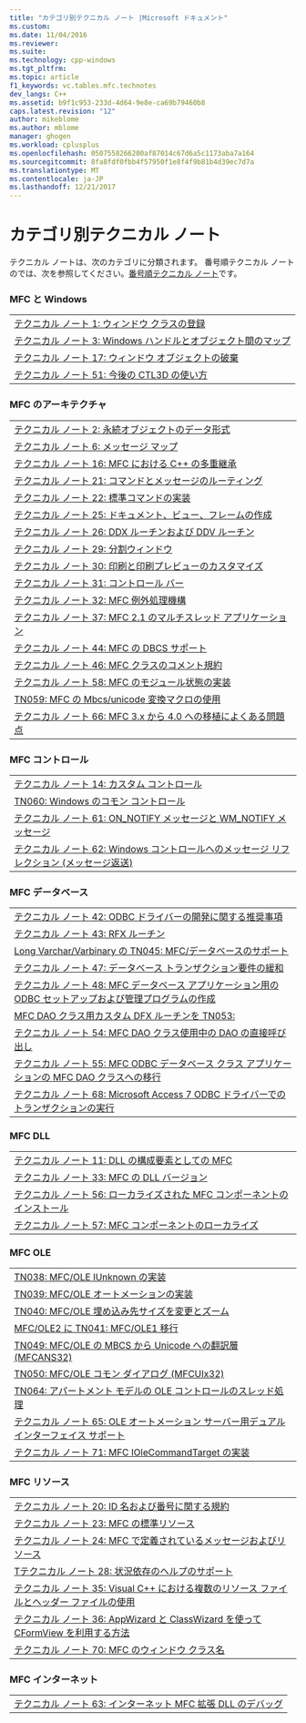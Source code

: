 ```yaml
---
title: "カテゴリ別テクニカル ノート |Microsoft ドキュメント"
ms.custom: 
ms.date: 11/04/2016
ms.reviewer: 
ms.suite: 
ms.technology: cpp-windows
ms.tgt_pltfrm: 
ms.topic: article
f1_keywords: vc.tables.mfc.technotes
dev_langs: C++
ms.assetid: b9f1c953-233d-4d64-9e8e-ca69b79460b8
caps.latest.revision: "12"
author: mikeblome
ms.author: mblome
manager: ghogen
ms.workload: cplusplus
ms.openlocfilehash: 0507558266200af87014c67d6a5c1173aba7a164
ms.sourcegitcommit: 8fa8fdf0fbb4f57950f1e8f4f9b81b4d39ec7d7a
ms.translationtype: MT
ms.contentlocale: ja-JP
ms.lasthandoff: 12/21/2017
---
```

# <a name="technical-notes-by-category"></a>カテゴリ別テクニカル ノート
テクニカル ノートは、次のカテゴリに分類されます。 番号順テクニカル ノートのでは、次を参照してください。[番号順テクニカル ノート](../mfc/technical-notes-by-number.md)です。  
  
### <a name="mfc-and-windows"></a>MFC と Windows  
  
||  
|-|  
|[テクニカル ノート 1: ウィンドウ クラスの登録](../mfc/tn001-window-class-registration.md)|  
|[テクニカル ノート 3: Windows ハンドルとオブジェクト間のマップ](../mfc/tn003-mapping-of-windows-handles-to-objects.md)|  
|[テクニカル ノート 17: ウィンドウ オブジェクトの破棄](../mfc/tn017-destroying-window-objects.md)|  
|[テクニカル ノート 51: 今後の CTL3D の使い方](../mfc/tn051-using-ctl3d-now-and-in-the-future.md)|  
  
### <a name="mfc-architecture"></a>MFC のアーキテクチャ  
  
||  
|-|  
|[テクニカル ノート 2: 永続オブジェクトのデータ形式](../mfc/tn002-persistent-object-data-format.md)|  
|[テクニカル ノート 6: メッセージ マップ](../mfc/tn006-message-maps.md)|  
|[テクニカル ノート 16: MFC における C++ の多重継承](../mfc/tn016-using-cpp-multiple-inheritance-with-mfc.md)|  
|[テクニカル ノート 21: コマンドとメッセージのルーティング](../mfc/tn021-command-and-message-routing.md)|  
|[テクニカル ノート 22: 標準コマンドの実装](../mfc/tn022-standard-commands-implementation.md)|  
|[テクニカル ノート 25: ドキュメント、ビュー、フレームの作成](../mfc/tn025-document-view-and-frame-creation.md)|  
|[テクニカル ノート 26: DDX ルーチンおよび DDV ルーチン](../mfc/tn026-ddx-and-ddv-routines.md)|  
|[テクニカル ノート 29: 分割ウィンドウ](../mfc/tn029-splitter-windows.md)|  
|[テクニカル ノート 30: 印刷と印刷プレビューのカスタマイズ](../mfc/tn030-customizing-printing-and-print-preview.md)|  
|[テクニカル ノート 31: コントロール バー](../mfc/tn031-control-bars.md)|  
|[テクニカル ノート 32: MFC 例外処理機構](../mfc/tn032-mfc-exception-mechanism.md)|  
|[テクニカル ノート 37: MFC 2.1 のマルチスレッド アプリケーション](../mfc/tn037-multithreaded-mfc-2-1-applications.md)|  
|[テクニカル ノート 44: MFC の DBCS サポート](../mfc/tn044-mfc-support-for-dbcs.md)|  
|[テクニカル ノート 46: MFC クラスのコメント規約](../mfc/tn046-commenting-conventions-for-the-mfc-classes.md)|  
|[テクニカル ノート 58: MFC のモジュール状態の実装](../mfc/tn058-mfc-module-state-implementation.md)|  
|[TN059: MFC の Mbcs/unicode 変換マクロの使用](../mfc/tn059-using-mfc-mbcs-unicode-conversion-macros.md)|  
|[テクニカル ノート 66: MFC 3.x から 4.0 への移植によくある問題点](../mfc/tn066-common-mfc-3-x-to-4-0-porting-issues.md)|  
  
### <a name="mfc-controls"></a>MFC コントロール  
  
||  
|-|  
|[テクニカル ノート 14: カスタム コントロール](../mfc/tn014-custom-controls.md)|  
|[TN060: Windows のコモン コントロール](../mfc/tn060-the-new-windows-common-controls.md)|  
|[テクニカル ノート 61: ON_NOTIFY メッセージと WM_NOTIFY メッセージ](../mfc/tn061-on-notify-and-wm-notify-messages.md)|  
|[テクニカル ノート 62: Windows コントロールへのメッセージ リフレクション (メッセージ返送)](../mfc/tn062-message-reflection-for-windows-controls.md)|  
  
### <a name="mfc-database"></a>MFC データベース  
  
||  
|-|  
|[テクニカル ノート 42: ODBC ドライバーの開発に関する推奨事項](../mfc/tn042-odbc-driver-developer-recommendations.md)|  
|[テクニカル ノート 43: RFX ルーチン](../mfc/tn043-rfx-routines.md)|  
|[Long Varchar/Varbinary の TN045: MFC/データベースのサポート](../mfc/tn045-mfc-database-support-for-long-varchar-varbinary.md)|  
|[テクニカル ノート 47: データベース トランザクション要件の緩和](../mfc/tn047-relaxing-database-transaction-requirements.md)|  
|[テクニカル ノート 48: MFC データベース アプリケーション用の ODBC セットアップおよび管理プログラムの作成](../mfc/tn048-writing-odbc-setup-and-administration-programs.md)|  
|[MFC DAO クラス用カスタム DFX ルーチンを TN053:](../mfc/tn053-custom-dfx-routines-for-dao-database-classes.md)|  
|[テクニカル ノート 54: MFC DAO クラス使用中の DAO の直接呼び出し](../mfc/tn054-calling-dao-directly-while-using-mfc-dao-classes.md)|  
|[テクニカル ノート 55: MFC ODBC データベース クラス アプリケーションの MFC DAO クラスへの移行](../mfc/tn055-migrating-mfc-odbc-database-class-applications-to-mfc-dao-classes.md)|  
|[テクニカル ノート 68: Microsoft Access 7 ODBC ドライバーでのトランザクションの実行](../mfc/tn068-performing-transactions-with-the-microsoft-access-7-odbc-driver.md)|  
  
### <a name="mfc-dlls"></a>MFC DLL  
  
||  
|-|  
|[テクニカル ノート 11: DLL の構成要素としての MFC](../mfc/tn011-using-mfc-as-part-of-a-dll.md)|  
|[テクニカル ノート 33: MFC の DLL バージョン](../mfc/tn033-dll-version-of-mfc.md)|  
|[テクニカル ノート 56: ローカライズされた MFC コンポーネントのインストール](../mfc/tn056-installation-of-localized-mfc-components.md)|  
|[テクニカル ノート 57: MFC コンポーネントのローカライズ](../mfc/tn057-localization-of-mfc-components.md)|  
  
### <a name="mfc-ole"></a>MFC OLE  
  
||  
|-|  
|[TN038: MFC/OLE IUnknown の実装](../mfc/tn038-mfc-ole-iunknown-implementation.md)|  
|[TN039: MFC/OLE オートメーションの実装](../mfc/tn039-mfc-ole-automation-implementation.md)|  
|[TN040: MFC/OLE 埋め込み先サイズを変更とズーム](../mfc/tn040-mfc-ole-in-place-resizing-and-zooming.md)|  
|[MFC/OLE2 に TN041: MFC/OLE1 移行](../mfc/tn041-mfc-ole1-migration-to-mfc-ole-2.md)|  
|[TN049: MFC/OLE の MBCS から Unicode への翻訳層 (MFCANS32)](../mfc/tn049-mfc-ole-mbcs-to-unicode-translation-layer-mfcans32.md)|  
|[TN050: MFC/OLE コモン ダイアログ (MFCUIx32)](../mfc/tn050-mfc-ole-common-dialogs-mfcuix32.md)|  
|[TN064: アパートメント モデルの OLE コントロールのスレッド処理](../mfc/tn064-apartment-model-threading-in-activex-controls.md)|  
|[テクニカル ノート 65: OLE オートメーション サーバー用デュアル インターフェイス サポート](../mfc/tn065-dual-interface-support-for-ole-automation-servers.md)|  
|[テクニカル ノート 71: MFC IOleCommandTarget の実装](../mfc/tn071-mfc-iolecommandtarget-implementation.md)|  
  
### <a name="mfc-resources"></a>MFC リソース  
  
||  
|-|  
|[テクニカル ノート 20: ID 名および番号に関する規約](../mfc/tn020-id-naming-and-numbering-conventions.md)|  
|[テクニカル ノート 23: MFC の標準リソース](../mfc/tn023-standard-mfc-resources.md)|  
|[テクニカル ノート 24: MFC で定義されているメッセージおよびリソース](../mfc/tn024-mfc-defined-messages-and-resources.md)|  
|[Tテクニカル ノート 28: 状況依存のヘルプのサポート](../mfc/tn028-context-sensitive-help-support.md)|  
|[テクニカル ノート 35: Visual C++ における複数のリソース ファイルとヘッダー ファイルの使用](../mfc/tn035-using-multiple-resource-files-and-header-files-with-visual-cpp.md)|  
|[テクニカル ノート 36: AppWizard と ClassWizard を使って CFormView を利用する方法](../mfc/tn036-using-cformview-with-appwizard-and-classwizard.md)|  
|[テクニカル ノート 70: MFC のウィンドウ クラス名](../mfc/tn070-mfc-window-class-names.md)|  
  
### <a name="mfc-internet"></a>MFC インターネット  
  
||  
|-|  
|[テクニカル ノート 63: インターネット MFC 拡張 DLL のデバッグ](../mfc/tn063-debugging-internet-extension-dlls.md)|

